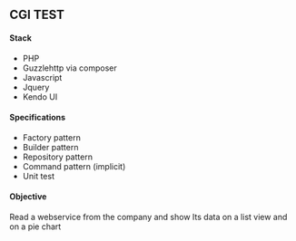 ## CGI TEST

#### Stack

 - PHP
 - Guzzlehttp via composer
 - Javascript
 - Jquery
 - Kendo UI

#### Specifications

 - Factory pattern
 - Builder pattern
 - Repository pattern
 - Command pattern (implicit)
 - Unit test

#### Objective
Read a webservice from the company and show Its data on a list view and on a pie chart